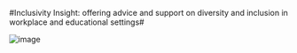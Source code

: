 #Inclusivity Insight: offering advice and support on diversity and inclusion in workplace and educational settings#

![image](https://github.com/user-attachments/assets/7169be24-c725-4e77-bbde-438e43f59960)

